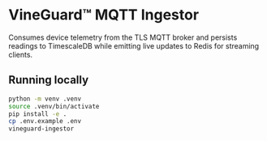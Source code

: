 # VineGuard™ MQTT Ingestor

Consumes device telemetry from the TLS MQTT broker and persists readings to
TimescaleDB while emitting live updates to Redis for streaming clients.

## Running locally

```bash
python -m venv .venv
source .venv/bin/activate
pip install -e .
cp .env.example .env
vineguard-ingestor
```
